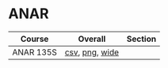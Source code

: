 # ANAR

| Course | Overall | Section |
| ------ | ------- | ------- |
| ANAR 135S | [csv](https://github.com/UCSD-Historical-Enrollment-Data/2024Summer3/blob/main/overall/ANAR%20135S.csv), [png](https://raw.githubusercontent.com/UCSD-Historical-Enrollment-Data/2024Summer3/main/plot_overall/ANAR%20135S.png), [wide](https://raw.githubusercontent.com/UCSD-Historical-Enrollment-Data/2024Summer3/main/plot_overall_wide/ANAR%20135S.png) |  |
